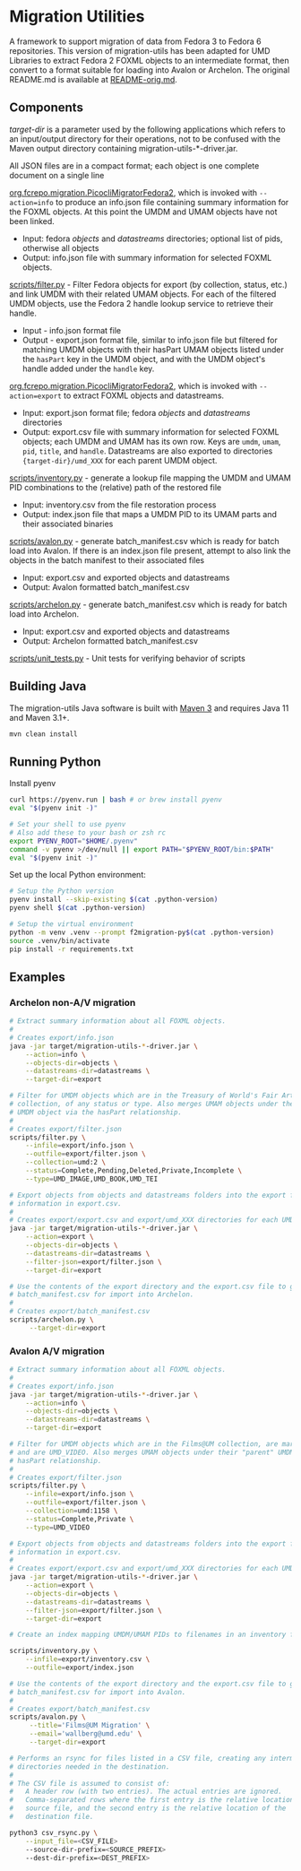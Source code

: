 # Migration Utilities

A framework to support migration of data from Fedora 3 to Fedora 6 repositories. This version of
migration-utils has been adapted for UMD Libraries to extract Fedora 2 FOXML objects to an
intermediate format, then convert to a format suitable for loading into Avalon or Archelon. The
original README.md is available at [README-orig.md](README-orig.md).

## Components

*target-dir* is a parameter used by the following applications which refers to
an input/output directory for their operations, not to be confused with the
Maven output directory containing migration-utils-*-driver.jar.

All JSON files are in a compact format; each object is one complete document on
a single line

[org.fcrepo.migration.PicocliMigratorFedora2](src/main/java/org/fcrepo/migration/PicocliMigratorFedora2.java),
which is invoked with `--action=info` to produce an info.json file containing
summary information for the FOXML objects. At this point the UMDM and UMAM
objects have not been linked.

* Input: fedora *objects* and *datastreams* directories; optional list of pids,
  otherwise all objects
* Output: info.json file with summary information for selected FOXML objects.

[scripts/filter.py](scripts/filter.py) - Filter Fedora objects for export (by
collection, status, etc.) and link UMDM with their related UMAM objects. For
each of the filtered UMDM objects, use the Fedora 2 handle lookup service to
retrieve their handle.

* Input - info.json format file
* Output - export.json format file, similar to info.json file but filtered for
  matching UMDM objects with their hasPart UMAM objects listed under the
  `hasPart` key in the UMDM object, and with the UMDM object's handle added
  under the `handle` key.

[org.fcrepo.migration.PicocliMigratorFedora2](src/main/java/org/fcrepo/migration/PicocliMigratorFedora2.java),
which is invoked with `--action=export` to extract FOXML objects and datastreams.

* Input: export.json format file; fedora *objects* and *datastreams* directories
* Output: export.csv file with summary information for selected FOXML objects;
  each UMDM and UMAM has its own row. Keys are `umdm`, `umam`, `pid`,
  `title`, and `handle`. Datastreams are also exported to directories
  `{target-dir}/umd_XXX` for each parent UMDM object.

[scripts/inventory.py](scripts/inventory.py) - generate a lookup file
mapping the UMDM and UMAM PID combinations to the (relative) path of the
restored file

* Input: inventory.csv from the file restoration process
* Output: index.json file that maps a UMDM PID to its UMAM parts and their
  associated binaries

[scripts/avalon.py](scripts/avalon.py) - generate batch_manifest.csv which is
ready for batch load into Avalon. If there is an index.json file present,
attempt to also link the objects in the batch manifest to their associated
files

* Input: export.csv and exported objects and datastreams
* Output: Avalon formatted batch_manifest.csv

[scripts/archelon.py](scripts/archelon.py) - generate batch_manifest.csv which is
ready for batch load into Archelon.

* Input: export.csv and exported objects and datastreams
* Output: Archelon formatted batch_manifest.csv

[scripts/unit_tests.py](scripts/unit_tests.py) - Unit tests for verifying
behavior of scripts

## Building Java

The migration-utils Java software is built with [Maven 3](https://maven.apache.org)
and requires Java 11 and Maven 3.1+.

```bash
mvn clean install
```

## Running Python

Install pyenv

```bash
curl https://pyenv.run | bash # or brew install pyenv
eval "$(pyenv init -)"

# Set your shell to use pyenv
# Also add these to your bash or zsh rc
export PYENV_ROOT="$HOME/.pyenv"
command -v pyenv >/dev/null || export PATH="$PYENV_ROOT/bin:$PATH"
eval "$(pyenv init -)"
```

Set up the local Python environment:

```bash
# Setup the Python version
pyenv install --skip-existing $(cat .python-version)
pyenv shell $(cat .python-version)

# Setup the virtual environment
python -m venv .venv --prompt f2migration-py$(cat .python-version)
source .venv/bin/activate
pip install -r requirements.txt
```

## Examples

### Archelon non-A/V migration

```bash
# Extract summary information about all FOXML objects.
#
# Creates export/info.json
java -jar target/migration-utils-*-driver.jar \
    --action=info \
    --objects-dir=objects \
    --datastreams-dir=datastreams \
    --target-dir=export

# Filter for UMDM objects which are in the Treasury of World's Fair Art & Architecture
# collection, of any status or type. Also merges UMAM objects under their "parent"
# UMDM object via the hasPart relationship.
#
# Creates export/filter.json
scripts/filter.py \
    --infile=export/info.json \
    --outfile=export/filter.json \
    --collection=umd:2 \
    --status=Complete,Pending,Deleted,Private,Incomplete \
    --type=UMD_IMAGE,UMD_BOOK,UMD_TEI

# Export objects from objects and datastreams folders into the export folder, with summary
# information in export.csv.
#
# Creates export/export.csv and export/umd_XXX directories for each UMDM.
java -jar target/migration-utils-*-driver.jar \
    --action=export \
    --objects-dir=objects \
    --datastreams-dir=datastreams \
    --filter-json=export/filter.json \
    --target-dir=export

# Use the contents of the export directory and the export.csv file to generate
# batch_manifest.csv for import into Archelon.
#
# Creates export/batch_manifest.csv
scripts/archelon.py \
     --target-dir=export
```

### Avalon A/V migration

```bash
# Extract summary information about all FOXML objects.
#
# Creates export/info.json
java -jar target/migration-utils-*-driver.jar \
    --action=info \
    --objects-dir=objects \
    --datastreams-dir=datastreams \
    --target-dir=export

# Filter for UMDM objects which are in the Films@UM collection, are marked Complete or Private,
# and are UMD_VIDEO. Also merges UMAM objects under their "parent" UMDM object via the
# hasPart relationship.
#
# Creates export/filter.json
scripts/filter.py \
    --infile=export/info.json \
    --outfile=export/filter.json \
    --collection=umd:1158 \
    --status=Complete,Private \
    --type=UMD_VIDEO

# Export objects from objects and datastreams folders into the export folder, with summary
# information in export.csv.
#
# Creates export/export.csv and export/umd_XXX directories for each UMDM.
java -jar target/migration-utils-*-driver.jar \
    --action=export \
    --objects-dir=objects \
    --datastreams-dir=datastreams \
    --filter-json=export/filter.json \
    --target-dir=export

# Create an index mapping UMDM/UMAM PIDs to filenames in an inventory file

scripts/inventory.py \
    --infile=export/inventory.csv \
    --outfile=export/index.json

# Use the contents of the export directory and the export.csv file to generate
# batch_manifest.csv for import into Avalon.
#
# Creates export/batch_manifest.csv
scripts/avalon.py \
     --title='Films@UM Migration' \
     --email='wallberg@umd.edu' \
     --target-dir=export

# Performs an rsync for files listed in a CSV file, creating any intermediate
# directories needed in the destination.
#
# The CSV file is assumed to consist of:
#   A header row (with two entries). The actual entries are ignored.
#   Comma-separated rows where the first entry is the relative location of the
#   source file, and the second entry is the relative location of the
#   destination file.

python3 csv_rsync.py \
    --input_file=<CSV_FILE>
    --source-dir-prefix=<SOURCE_PREFIX>
    --dest-dir-prefix=<DEST_PREFIX>
```
